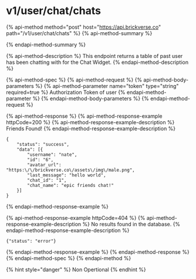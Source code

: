 # v1/user/chat/chats

{% api-method method="post" host="https://api.brickverse.co" path="/v1/user/chat/chats" %}
{% api-method-summary %}

{% endapi-method-summary %}

{% api-method-description %}
This endpoint returns a table of past user has been chatting with for the Chat Widget.
{% endapi-method-description %}

{% api-method-spec %}
{% api-method-request %}
{% api-method-body-parameters %}
{% api-method-parameter name="token" type="string" required=true %}
Authorization Token of user
{% endapi-method-parameter %}
{% endapi-method-body-parameters %}
{% endapi-method-request %}

{% api-method-response %}
{% api-method-response-example httpCode=200 %}
{% api-method-response-example-description %}
Friends Found!
{% endapi-method-response-example-description %}

```
{
    "status": "success",
    "data": [{
        "username": "nate",
        "id": "6",
        "avatar_url": "https:\/\/brickverse.co\/assets\/img\/male.png",
        "last_message": "hello world",
        "chat_id": "1",
        "chat_name": "epic friends chat!"
    }]
}
```
{% endapi-method-response-example %}

{% api-method-response-example httpCode=404 %}
{% api-method-response-example-description %}
No results found in the database.
{% endapi-method-response-example-description %}

```
{"status": "error"}
```
{% endapi-method-response-example %}
{% endapi-method-response %}
{% endapi-method-spec %}
{% endapi-method %}

{% hint style="danger" %}
Non Opertional
{% endhint %}

